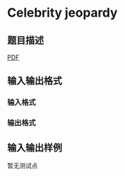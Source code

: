 # Celebrity jeopardy

## 题目描述

[problemUrl]: https://uva.onlinejudge.org/index.php?option=com_onlinejudge&Itemid=8&category=246&page=show_problem&problem=3565

[PDF](https://uva.onlinejudge.org/external/11/p1124.pdf)

## 输入输出格式

### 输入格式

### 输出格式

## 输入输出样例

暂无测试点

